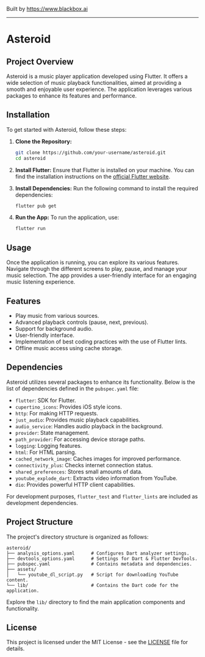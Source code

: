 
Built by https://www.blackbox.ai

---

# Asteroid

## Project Overview
Asteroid is a music player application developed using Flutter. It offers a wide selection of music playback functionalities, aimed at providing a smooth and enjoyable user experience. The application leverages various packages to enhance its features and performance.

## Installation
To get started with Asteroid, follow these steps:

1. **Clone the Repository:**

   ```bash
   git clone https://github.com/your-username/asteroid.git
   cd asteroid
   ```

2. **Install Flutter:**
   Ensure that Flutter is installed on your machine. You can find the installation instructions on the [official Flutter website](https://flutter.dev/docs/get-started/install).

3. **Install Dependencies:**
   Run the following command to install the required dependencies:

   ```bash
   flutter pub get
   ```

4. **Run the App:**
   To run the application, use:

   ```bash
   flutter run
   ```

## Usage
Once the application is running, you can explore its various features. Navigate through the different screens to play, pause, and manage your music selection. The app provides a user-friendly interface for an engaging music listening experience.

## Features
- Play music from various sources.
- Advanced playback controls (pause, next, previous).
- Support for background audio.
- User-friendly interface.
- Implementation of best coding practices with the use of Flutter lints.
- Offline music access using cache storage.

## Dependencies
Asteroid utilizes several packages to enhance its functionality. Below is the list of dependencies defined in the `pubspec.yaml` file:

- `flutter`: SDK for Flutter.
- `cupertino_icons`: Provides iOS style icons.
- `http`: For making HTTP requests.
- `just_audio`: Provides music playback capabilities.
- `audio_service`: Handles audio playback in the background.
- `provider`: State management.
- `path_provider`: For accessing device storage paths.
- `logging`: Logging features.
- `html`: For HTML parsing.
- `cached_network_image`: Caches images for improved performance.
- `connectivity_plus`: Checks internet connection status.
- `shared_preferences`: Stores small amounts of data.
- `youtube_explode_dart`: Extracts video information from YouTube.
- `dio`: Provides powerful HTTP client capabilities.

For development purposes, `flutter_test` and `flutter_lints` are included as development dependencies.

## Project Structure
The project's directory structure is organized as follows:

```
asteroid/
├── analysis_options.yaml      # Configures Dart analyzer settings.
├── devtools_options.yaml      # Settings for Dart & Flutter DevTools.
├── pubspec.yaml               # Contains metadata and dependencies.
├── assets/
│   └── youtube_dl_script.py   # Script for downloading YouTube content.
└── lib/                       # Contains the Dart code for the application.
```

Explore the `lib/` directory to find the main application components and functionality.

## License
This project is licensed under the MIT License - see the [LICENSE](LICENSE) file for details.